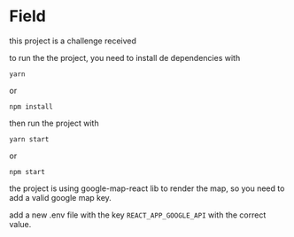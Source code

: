 # Field

this project is a challenge received

to run the the project, you need to install de dependencies with

```
yarn
```

or

```
npm install
```

then run the project with

```
yarn start
```

or

```
npm start
```

the project is using google-map-react lib to render the map, so you need to add a valid google map key.

add a new .env file with the key ```REACT_APP_GOOGLE_API``` with the correct value.